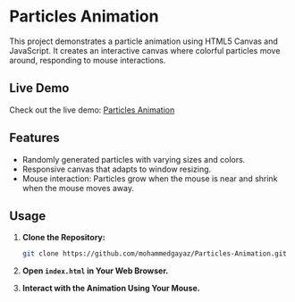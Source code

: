 # Particles Animation

This project demonstrates a particle animation using HTML5 Canvas and JavaScript. It creates an interactive canvas where colorful particles move around, responding to mouse interactions.

## Live Demo

Check out the live demo: [Particles Animation](https://mohammedgayaz.github.io/Particles-Animation/)

## Features

- Randomly generated particles with varying sizes and colors.
- Responsive canvas that adapts to window resizing.
- Mouse interaction: Particles grow when the mouse is near and shrink when the mouse moves away.

## Usage

1. **Clone the Repository:**

    ```bash
    git clone https://github.com/mohammedgayaz/Particles-Animation.git
    ```

2. **Open `index.html` in Your Web Browser.**

3. **Interact with the Animation Using Your Mouse.**